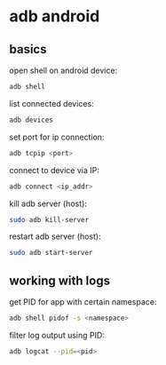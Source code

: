 # adb android

## basics
open shell on android device:
```sh
adb shell
```

list connected devices:
```sh
adb devices
```

set port for ip connection:
```sh
adb tcpip <port>
```

connect to device via IP:
```sh
adb connect <ip_addr>
```

kill adb server (host):
```sh
sudo adb kill-server
```

restart adb server (host):
```sh
sudo adb start-server
```

## working with logs

get PID for app with certain namespace:
```sh
adb shell pidof -s <namespace>
```

filter log output using PID:
```sh
adb logcat --pid=<pid>
```
